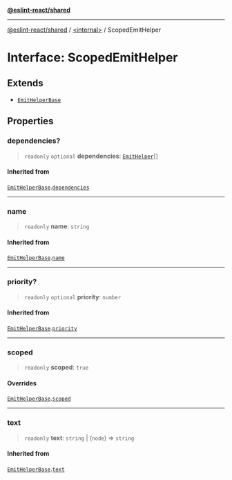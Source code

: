[**@eslint-react/shared**](../../README.md)

***

[@eslint-react/shared](../../README.md) / [\<internal\>](../README.md) / ScopedEmitHelper

# Interface: ScopedEmitHelper

## Extends

- [`EmitHelperBase`](EmitHelperBase.md)

## Properties

### dependencies?

> `readonly` `optional` **dependencies**: [`EmitHelper`](../type-aliases/EmitHelper.md)[]

#### Inherited from

[`EmitHelperBase`](EmitHelperBase.md).[`dependencies`](EmitHelperBase.md#dependencies)

***

### name

> `readonly` **name**: `string`

#### Inherited from

[`EmitHelperBase`](EmitHelperBase.md).[`name`](EmitHelperBase.md#name)

***

### priority?

> `readonly` `optional` **priority**: `number`

#### Inherited from

[`EmitHelperBase`](EmitHelperBase.md).[`priority`](EmitHelperBase.md#priority)

***

### scoped

> `readonly` **scoped**: `true`

#### Overrides

[`EmitHelperBase`](EmitHelperBase.md).[`scoped`](EmitHelperBase.md#scoped)

***

### text

> `readonly` **text**: `string` \| (`node`) => `string`

#### Inherited from

[`EmitHelperBase`](EmitHelperBase.md).[`text`](EmitHelperBase.md#text)
